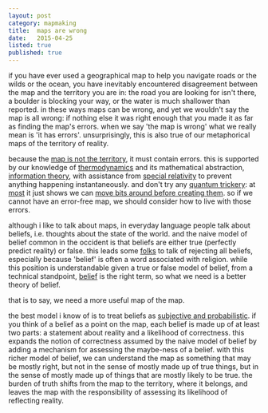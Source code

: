 ```yaml
---
layout: post
category: mapmaking
title:  maps are wrong
date:   2015-04-25
listed: true
published: true
---
```


if you have ever used a geographical map to help you navigate roads or the wilds or the ocean, you have inevitably encountered disagreement between the map and the territory you are in: the road you are looking for isn't there, a boulder is blocking your way, or the water is much shallower than reported. in these ways maps can be wrong, and yet we wouldn't say the map is all wrong: if nothing else it was right enough that you made it as far as finding the map's errors. when we say 'the map is wrong' what we really mean is 'it has errors'. unsurprisingly, this is also true of our metaphorical maps of the territory of reality.

because the [map is not the territory](/mapmaking/map-and-territory.html), it must contain errors. this is supported by our knowledge of [thermodynamics](https://www.khanacademy.org/science/physics/thermodynamics/v/thermodynamics-part-1) and its mathematical abstraction, [information theory](http://en.wikipedia.org/wiki/Information_theory), with assistance from [special relativity](http://scienceworld.wolfram.com/physics/SpecialRelativity.html) to prevent anything happening instantaneously. and don't try any [quantum trickery](http://en.wikipedia.org/wiki/Quantum_entanglement): at [most](http://en.wikipedia.org/wiki/No-cloning_theorem) it just shows we can [move bits around before creating them](http://en.wikipedia.org/wiki/Quantum_teleportation). so if we cannot have an error-free map, we should consider how to live with those errors.

although i like to talk about maps, in everyday language people talk about beliefs, i.e. thoughts about the state of the world. and the naive model of belief common in the occident is that beliefs are either true (perfectly predict reality) or false. this leads some [folks](http://en.wikipedia.org/wiki/Religious_skepticism) to talk of rejecting all beliefs, especially because 'belief' is often a word associated with religion. while this position is understandable given a true or false model of belief, from a technical standpoint, [belief](http://en.wikipedia.org/wiki/Belief) is the right term, so what we need is a better theory of belief.

that is to say, we need a more useful map of the map.

the best model i know of is to treat beliefs as [subjective and probabilistic](http://www.yudkowsky.net/rational/bayes). if you think of a belief as a point on the map, each belief is made up of at least two parts: a statement about reality and a likelihood of correctness. this expands the notion of correctness assumed by the naive model of belief by adding a mechanism for assessing the maybe-ness of a belief. with this richer model of belief, we can understand the map as something that may be mostly right, but not in the sense of mostly made up of true things, but in the sense of mostly made up of things that are mostly likely to be true. the burden of truth shifts from the map to the territory, where it belongs, and leaves the map with the responsibility of assessing its likelihood of reflecting reality.
